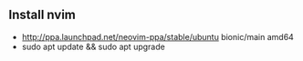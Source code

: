 ## Install nvim

- http://ppa.launchpad.net/neovim-ppa/stable/ubuntu bionic/main amd64
- sudo apt update && sudo apt upgrade
